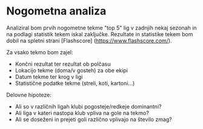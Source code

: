 Nogometna analiza
=======================

Analiziral bom prvih nogometne tekme "top 5" lig v zadnjih nekaj sezonah in na podlagi statistik
tekem iskal zaključke. Rezultate in statistike tekem bom dobil na spletni strani [Flashscore]
(https://www.flashscore.com/).

Za vsako tekmo bom zajel:
* Končni rezultat ter rezultat ob polčasu
* Lokacijo tekme (doma/v gosteh) za obe ekipi
* Datum tekme ter krog v ligi
* Statistične podatke tekme (streli, koti, kartoni...)


Delovne hipoteze:
* Ali so v različnih ligah klubi pogosteje/redkeje dominantni?
* Ali liga v kateri nastopa klub vpliva na gole na tekmo?
* Ali se doseženi in prejeti goli različno vplivajo na število zmag?

